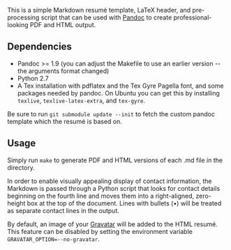 This is a simple Markdown resumé template, LaTeX header, and pre-processing
script that can be used with [Pandoc](http://johnmacfarlane.net/pandoc/) to
create professional-looking PDF and HTML output.

Dependencies
------------

* Pandoc >= 1.9 (you can adjust the Makefile to use an earlier version -- the
  arguments format changed)
* Python 2.7
* A Tex installation with pdflatex and the Tex Gyre Pagella font, and some
  packages needed by pandoc.  On Ubuntu you can get this by installing
  `texlive`, `texlive-latex-extra`, and `tex-gyre`.

Be sure to run `git submodule update --init` to fetch the custom pandoc
template which the resumé is based on.

Usage
-----

Simply run `make` to generate PDF and HTML versions of each .md file in the
directory.

In order to enable visually appealing display of contact information, the
Markdown is passed through a Python script that looks for contact details
beginning on the fourth line and moves them into a right-aligned, zero-height
box at the top of the document.  Lines with bullets (•) will be treated as
separate contact lines in the output.

By default, an image of your [Gravatar](http://www.gravatar.com) will be added
to the HTML resumé.  This feature can be disabled by setting the environment
variable `GRAVATAR_OPTION=--no-gravatar`.
